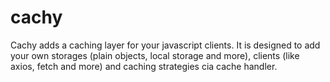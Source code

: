 # cachy

Cachy adds a caching layer for your javascript clients. It is designed to add your own storages (plain objects, local storage and more), clients (like axios, fetch and more) and caching strategies cia cache handler. 

